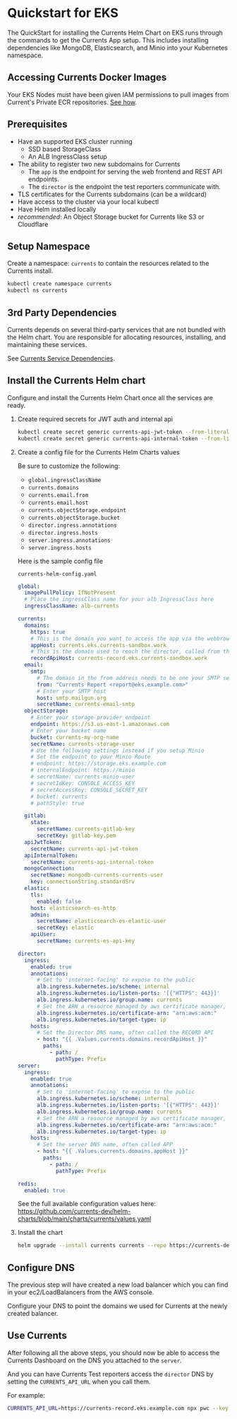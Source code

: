 # Quickstart for EKS

The QuickStart for installing the Currents Helm Chart on EKS runs through the commands to get the Currents App setup. This includes installing dependencies like MongoDB, Elasticsearch, and Minio into your Kubernetes namespace.

## Accessing Currents Docker Images

Your EKS Nodes must have been given IAM permissions to pull images from Current's Private ECR repositories. [See how](./iam.md).

## Prerequisites

- Have an supported EKS cluster running
  * SSD based StorageClass
  * An ALB IngressClass setup
- The ability to register two new subdomains for Currents
  * The `app` is the endpoint for serving the web frontend and REST API endpoints.
  * The `director` is the endpoint the test reporters communicate with.
- TLS certificates for the Currents subdomains (can be a wildcard)
- Have access to the cluster via your local kubectl
- Have Helm installed locally
- *recommended*: An Object Storage bucket for Currents like S3 or Cloudflare

## Setup Namespace

Create a namespace: `currents` to contain the resources related to the Currents install.

```sh
kubectl create namespace currents
kubectl ns currents
```

## 3rd Party Dependencies

Currents depends on several third-party services that are not bundled with the Helm chart. You are responsible for allocating resources, installing, and maintaining these services.

See [Currents Service Dependencies](./dependencies.md).



## Install the Currents Helm chart

Configure and install the Currents Helm Chart once all the services are ready.

1. Create required secrets for JWT auth and internal api
   ```sh
   kubectl create secret generic currents-api-jwt-token --from-literal=token=$(head -c 512 /dev/urandom | LC_ALL=C tr -cd 'a-zA-Z0-9' | head -c 32)
   kubectl create secret generic currents-api-internal-token --from-literal=token=$(head -c 512 /dev/urandom | LC_ALL=C tr -cd 'a-zA-Z0-9' | head -c 32)
   ```

2. Create a config file for the Currents Helm Charts values

   Be sure to customize the following:
   - `global.ingressClassName`
   - `currents.domains`
   - `currents.email.from`
   - `currents.email.host`
   - `currents.objectStorage.endpoint`
   - `currents.objectStorage.bucket`
   - `director.ingress.annotations`
   - `director.ingress.hosts`
   - `server.ingress.annotations`
   - `server.ingress.hosts`

   Here is the sample config file

   `currents-helm-config.yaml`
   ```yaml
   global:
     imagePullPolicy: IfNotPresent
     # Place the ingressClass name for your alb IngressClass here
     ingressClassName: alb-currents

   currents:
     domains:
       https: true
       # This is the domain you want to access the app via the webbrowser
       appHost: currents.eks.currents-sandbox.work
       # This is the domain used to reach the director, called from the test reporters
       recordApiHost: currents-record.eks.currents-sandbox.work
     email:
       smtp:
         # The domain in the from address needs to be one your SMTP server is authorized to send from
         from: "Currents Report <report@eks.example.com>"
         # Enter your SMTP host
         host: smtp.mailgun.org
         secretName: currents-email-smtp
     objectStorage:
       # Enter your storage provider endpoint
       endpoint: https://s3.us-east-1.amazonaws.com
       # Enter your bucket name
       bucket: currents-my-org-name
       secretName: currents-storage-user
       # Use the following settings instead if you setup Minio
       # Set the endpoint to your Minio Route
       # endpoint: https://storage.eks.example.com
       # internalEndpoint: https://minio
       # secretName: currents-minio-user
       # secretIdKey: CONSOLE_ACCESS_KEY
       # secretAccessKey: CONSOLE_SECRET_KEY
       # bucket: currents
       # pathStyle: true

     gitlab:
       state:
         secretName: currents-gitlab-key 
         secretKey: gitlab-key.pem 
     apiJwtToken:
       secretName: currents-api-jwt-token
     apiInternalToken:
       secretName: currents-api-internal-token
     mongoConnection:
       secretName: mongodb-currents-currents-user
       key: connectionString.standardSrv
     elastic:
       tls:
         enabled: false
       host: elasticsearch-es-http
       admin:
         secretName: elasticsearch-es-elastic-user 
         secretKey: elastic
       apiUser:
         secretName: currents-es-api-key

   director:
     ingress:
       enabled: true
       annotations:
         # Set to 'internet-facing' to expose to the public
         alb.ingress.kubernetes.io/scheme: internal
         alb.ingress.kubernetes.io/listen-ports: '[{"HTTPS": 443}]'
         alb.ingress.kubernetes.io/group.name: currents
         # Set the ARN a resource managed by aws certificate manager, that matches the DNS host
         alb.ingress.kubernetes.io/certificate-arn: "arn:aws:acm:"
         alb.ingress.kubernetes.io/target-type: ip
       hosts:
         # Set the Director DNS name, often called the RECORD API
         - host: "{{ .Values.currents.domains.recordApiHost }}"
           paths:
             - path: /
               pathType: Prefix
   server:
     ingress:
       enabled: true
       annotations:
         # Set to 'internet-facing' to expose to the public
         alb.ingress.kubernetes.io/scheme: internal
         alb.ingress.kubernetes.io/listen-ports: '[{"HTTPS": 443}]'
         alb.ingress.kubernetes.io/group.name: currents
         # Set the ARN a resource managed by aws certificate manager, that matches the DNS host
         alb.ingress.kubernetes.io/certificate-arn: "arn:aws:acm:"
         alb.ingress.kubernetes.io/target-type: ip
       hosts:
         # Set the server DNS name, often called APP
         - host: "{{ .Values.currents.domains.appHost }}"
           paths:
             - path: /
               pathType: Prefix

   redis:
     enabled: true
   ```

   See the full available configuration values here: https://github.com/currents-dev/helm-charts/blob/main/charts/currents/values.yaml

3. Install the chart
   ```sh
   helm upgrade --install currents currents --repo https://currents-dev.github.io/helm-charts/ -f currents-helm-config.yaml 
   ```

## Configure DNS

The previous step will have created a new load balancer which you can find in your ec2/LoadBalancers from the AWS console. 

Configure your DNS to point the domains we used for Currents at the newly created balancer.


## Use Currents

After following all the above steps, you should now be able to access the Currents Dashboard on the DNS you attached to the `server`.

And you can have Currents Test reporters access the `director` DNS by setting the `CURRENTS_API_URL` when you call them.

For example:
```sh
CURRENTS_API_URL=https://currents-record.eks.example.com npx pwc --key <your-key> --project-id <your projectid>
```
